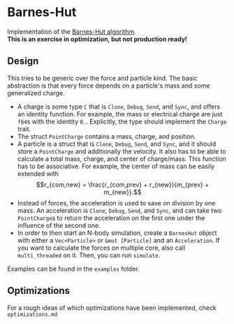 # Barnes-Hut

Implementation of the [Barnes-Hut algorithm](https://en.wikipedia.org/wiki/Barnes%E2%80%93Hut_simulation).\
**This is an exercise in optimization, but not production ready!**

## Design
This tries to be generic over the force and particle kind. The basic abstraction is that every force depends on a particle's mass and some generalized charge.

- A charge is some type `C` that is `Clone`, `Debug`, `Send`, and `Sync`, and offers an identity function. For example, the mass or electrical charge are just `f64`s with the identity `0.`. Explicitly, the type should implement the `Charge` trait.
- The struct `PointCharge` contains a mass, charge, and position.
- A particle is a struct that is `Clone`, `Debug`, `Send`, and `Sync`, and it should store a `PointCharge` and additionally the velocity. It also has to be able to calculate a total mass, charge, and center of charge/mass. This function has to be associative. For example, the center of mass can be easily extended with
$$r_{com,new} = \frac{r_{com,prev} + r_{new}}{m_{prev} + m_{new}}.$$
- Instead of forces, the acceleration is used to save on division by one mass. An acceleration is `Clone`, `Debug`, `Send`, and `Sync`, and can take two `PointCharge`s to return the acceleration on the first one under the influence of the second one.
- In order to then start an N-body simulation, create a `BarnesHut` object with either a `Vec<Particle>` or `&mut [Particle]` and an `Acceleration`. If you want to calculate the forces on multiple core, also call `multi_threaded` on it. Then, you can run `simulate`.

Examples can be found in the `examples` folder.

## Optimizations
For a rough ideas of which optimizations have been implemented, check `optimizations.md`